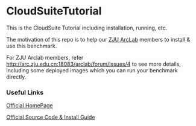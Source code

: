 CloudSuiteTutorial
==================

This is the CloudSuite Tutorial including installation, running, etc. 

The motivation of this repo is to help our [ZJU ArcLab](http://arc.zju.edu.cn) members to install & use this benchmark.

For ZJU Arclab members, refer <http://arc.zju.edu.cn:18083/arclab/forum/issues/4> to see more details, including some deployed images which you can run your benchmark directly.

### Useful Links

[Official HomePage](http://parsa.epfl.ch/cloudsuite/cloudsuite.html)  

[Official Source Code & Install Guide](http://parsa.epfl.ch/cloudsuite/downloads.html)  

